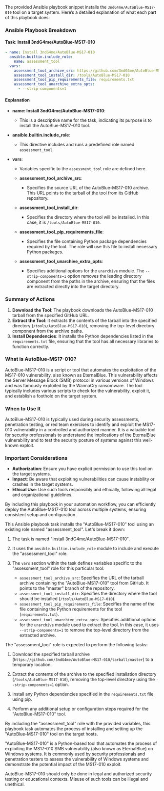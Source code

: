 The provided Ansible playbook snippet installs the `3ndG4me/AutoBlue-MS17-010` tool on a target system. Here’s a detailed explanation of what each part of this playbook does:

### Ansible Playbook Breakdown

#### Task: Install 3ndG4me/AutoBlue-MS17-010

```yaml
- name: Install 3ndG4me/AutoBlue-MS17-010
  ansible.builtin.include_role:
    name: assessment_tool
  vars:
    assessment_tool_archive_src: https://github.com/3ndG4me/AutoBlue-MS17-010/tarball/master
    assessment_tool_install_dir: /tools/AutoBlue-MS17-010
    assessment_tool_pip_requirements_file: requirements.txt
    assessment_tool_unarchive_extra_opts:
      - --strip-components=1
```

#### Explanation

- **name: Install 3ndG4me/AutoBlue-MS17-010**:
  - This is a descriptive name for the task, indicating its purpose is to install the AutoBlue-MS17-010 tool.

- **ansible.builtin.include_role**:
  - This directive includes and runs a predefined role named `assessment_tool`.

- **vars**:
  - Variables specific to the `assessment_tool` role are defined here.

  - **assessment_tool_archive_src**:
    - Specifies the source URL of the AutoBlue-MS17-010 archive. This URL points to the tarball of the tool from its GitHub repository.

  - **assessment_tool_install_dir**:
    - Specifies the directory where the tool will be installed. In this case, it is `/tools/AutoBlue-MS17-010`.

  - **assessment_tool_pip_requirements_file**:
    - Specifies the file containing Python package dependencies required by the tool. The role will use this file to install necessary Python packages.

  - **assessment_tool_unarchive_extra_opts**:
    - Specifies additional options for the `unarchive` module. The `--strip-components=1` option removes the leading directory component from the paths in the archive, ensuring that the files are extracted directly into the target directory.

### Summary of Actions

1. **Download the Tool**: The playbook downloads the AutoBlue-MS17-010 tarball from the specified GitHub URL.
2. **Extract the Tool**: It extracts the contents of the tarball into the specified directory (`/tools/AutoBlue-MS17-010`), removing the top-level directory component from the archive paths.
3. **Install Dependencies**: It installs the Python dependencies listed in the `requirements.txt` file, ensuring that the tool has all necessary libraries to function correctly.

### What is AutoBlue-MS17-010?

AutoBlue-MS17-010 is a script or tool that automates the exploitation of the MS17-010 vulnerability, also known as EternalBlue. This vulnerability affects the Server Message Block (SMB) protocol in various versions of Windows and was famously exploited by the WannaCry ransomware. The tool typically includes various scripts to check for the vulnerability, exploit it, and establish a foothold on the target system.

### When to Use It

AutoBlue-MS17-010 is typically used during security assessments, penetration testing, or red team exercises to identify and exploit the MS17-010 vulnerability in a controlled and authorized manner. It is a valuable tool for security professionals to understand the implications of the EternalBlue vulnerability and to test the security posture of systems against this well-known exploit.

### Important Considerations

- **Authorization**: Ensure you have explicit permission to use this tool on the target systems.
- **Impact**: Be aware that exploiting vulnerabilities can cause instability or crashes in the target systems.
- **Ethical Use**: Use such tools responsibly and ethically, following all legal and organizational guidelines.

By including this playbook in your automation workflow, you can efficiently deploy the AutoBlue-MS17-010 tool across multiple systems, ensuring consistent setup and configuration.

This Ansible playbook task installs the "AutoBlue-MS17-010" tool using an existing role named "assessment_tool". Let's break it down:

1. The task is named "Install 3ndG4me/AutoBlue-MS17-010".

2. It uses the `ansible.builtin.include_role` module to include and execute the "assessment_tool" role.

3. The `vars` section within the task defines variables specific to the "assessment_tool" role for this particular tool:
   - `assessment_tool_archive_src`: Specifies the URL of the tarball archive containing the "AutoBlue-MS17-010" tool from GitHub. It points to the "master" branch of the repository.
   - `assessment_tool_install_dir`: Specifies the directory where the tool should be installed (`/tools/AutoBlue-MS17-010`).
   - `assessment_tool_pip_requirements_file`: Specifies the name of the file containing the Python requirements for the tool (`requirements.txt`).
   - `assessment_tool_unarchive_extra_opts`: Specifies additional options for the `unarchive` module used to extract the tool. In this case, it uses `--strip-components=1` to remove the top-level directory from the extracted archive.

The "assessment_tool" role is expected to perform the following tasks:

1. Download the specified tarball archive (`https://github.com/3ndG4me/AutoBlue-MS17-010/tarball/master`) to a temporary location.

2. Extract the contents of the archive to the specified installation directory (`/tools/AutoBlue-MS17-010`), removing the top-level directory using the `--strip-components=1` option.

3. Install any Python dependencies specified in the `requirements.txt` file using pip.

4. Perform any additional setup or configuration steps required for the "AutoBlue-MS17-010" tool.

By including the "assessment_tool" role with the provided variables, this playbook task automates the process of installing and setting up the "AutoBlue-MS17-010" tool on the target hosts.

"AutoBlue-MS17-010" is a Python-based tool that automates the process of exploiting the MS17-010 SMB vulnerability (also known as EternalBlue) on Windows systems. It is commonly used by security professionals and penetration testers to assess the vulnerability of Windows systems and demonstrate the potential impact of the MS17-010 exploit.

AutoBlue-MS17-010 should only be done in legal and authorized security testing or educational contexts. Misuse of such tools can be illegal and unethical.


